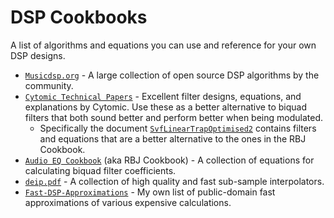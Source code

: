 # DSP Cookbooks

A list of algorithms and equations you can use and reference for your own DSP designs.

- [`Musicdsp.org`](https://www.musicdsp.org/en/latest/index.html) - A large collection of open source DSP algorithms by the community.
- [`Cytomic Technical Papers`](https://cytomic.com/technical-papers) - Excellent filter designs, equations, and explanations by Cytomic. Use these as a better alternative to biquad filters that both sound better and perform better when being modulated.
  - Specifically the document [`SvfLinearTrapOptimised2`](https://cytomic.com/files/dsp/SvfLinearTrapOptimised2.pdf) contains filters and equations that are a better alternative to the ones in the RBJ Cookbook.
- [`Audio EQ Cookbook`](https://webaudio.github.io/Audio-EQ-Cookbook/audio-eq-cookbook.html) (aka RBJ Cookbook) - A collection of equations for calculating biquad filter coefficients.
- [`deip.pdf`](https://github.com/BillyDM/Audio-DSP-Resources/blob/main/deip.pdf) - A collection of high quality and fast sub-sample interpolators.
- [`Fast-DSP-Approximations`](https://github.com/BillyDM/Fast-DSP-Approximations) - My own list of public-domain fast approximations of various expensive calculations.
